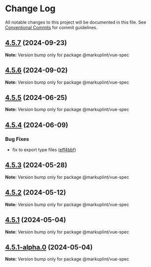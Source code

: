 # Change Log

All notable changes to this project will be documented in this file.
See [Conventional Commits](https://conventionalcommits.org) for commit guidelines.

## [4.5.7](https://github.com/markuplint/markuplint/compare/@markuplint/vue-spec@4.5.6...@markuplint/vue-spec@4.5.7) (2024-09-23)

**Note:** Version bump only for package @markuplint/vue-spec





## [4.5.6](https://github.com/markuplint/markuplint/compare/@markuplint/vue-spec@4.5.5...@markuplint/vue-spec@4.5.6) (2024-09-02)

**Note:** Version bump only for package @markuplint/vue-spec





## [4.5.5](https://github.com/markuplint/markuplint/compare/@markuplint/vue-spec@4.5.4...@markuplint/vue-spec@4.5.5) (2024-06-25)

**Note:** Version bump only for package @markuplint/vue-spec

## [4.5.4](https://github.com/markuplint/markuplint/compare/@markuplint/vue-spec@4.5.3...@markuplint/vue-spec@4.5.4) (2024-06-09)

### Bug Fixes

- fix to export type files ([eff4bbf](https://github.com/markuplint/markuplint/commit/eff4bbfd127574809dc5e15d7cafe87699758ee0))

## [4.5.3](https://github.com/markuplint/markuplint/compare/@markuplint/vue-spec@4.5.2...@markuplint/vue-spec@4.5.3) (2024-05-28)

**Note:** Version bump only for package @markuplint/vue-spec

## [4.5.2](https://github.com/markuplint/markuplint/compare/@markuplint/vue-spec@4.5.1...@markuplint/vue-spec@4.5.2) (2024-05-12)

**Note:** Version bump only for package @markuplint/vue-spec

## [4.5.1](https://github.com/markuplint/markuplint/compare/@markuplint/vue-spec@4.5.1-alpha.0...@markuplint/vue-spec@4.5.1) (2024-05-04)

**Note:** Version bump only for package @markuplint/vue-spec

## [4.5.1-alpha.0](https://github.com/markuplint/markuplint/compare/@markuplint/vue-spec@4.5.0...@markuplint/vue-spec@4.5.1-alpha.0) (2024-05-04)

**Note:** Version bump only for package @markuplint/vue-spec

